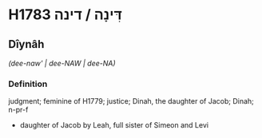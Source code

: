 # H1783 דִּינָה / דינה

## Dîynâh

_(dee-naw' | dee-NAW | dee-NA)_

### Definition

judgment; feminine of H1779; justice; Dinah, the daughter of Jacob; Dinah; n-pr-f

- daughter of Jacob by Leah, full sister of Simeon and Levi
